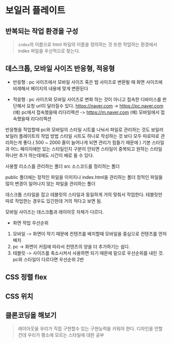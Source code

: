 # 보일러 플레이트

## 반복되는 작업 환경을 구성
> `index`의 이름으로 html 파일의 이름을 정의하는 것 또한 작업하는 환경에서 index 파일을 우선적으로 찾는다.

## 데스크톱, 모바일 사이즈 반응형, 적응형

- 반응형 : pc 사이즈에서 모바일 사이즈 혹은 탭 사이즈로 변환될 때 화면 사이즈에 비례해서
 페이지의 내용에 맞게 변환된다

- 적응형 : pc 사이즈와 모바일 사이즈로 변화 하는 것이 아니고 접속한 디바이스를 판단해서 요청 url이 달라질수 있다.
https://naver.com -> https://pc.naver.com (예) pc에서 접속했을때 리다리렉션
-> https://m.naver.com (예) 모바일에서 접속했을때 리다리렉션

반응형을 작업할때 pc와 모바일의 스타일 시트를 나눠서 파일로 관리하는 것도 보일러 보일러 플레이트의 작업 방법
스타일 시트도 하나로 작성하는 것 보다 모두 따로따로 관리하는게 좋다.( 500 ~ 2000 줄이 늘어나게 되면 관리가 힘들기 때문에 )
기본 스타일과 어느 페이지에만 있는 스타일인지 구분이 안되면 스타일이 중복되고 원하는 스타일 하나만 추가 하는데에도 시간이 배로 들 수 있다.

사용할 리소스를 관리하는 폴더 src 소스코드를 정리하는 폴더

public 폴더에는 정적인 파일을 이미지나 index.html을 관리하는 폴더 정적인 파일들 많이 변경이 일어나지 않는 파일을 관리하는 폴더

데스크톱 스타일을 잡고 테블릿의 스타일과 동일하게 거의 맞춰서 작업한다. 테블릿만 따로 작업한는 경우도 있긴한데 거의 적다고 보면 됨.

모바일 사이즈는 데스크톱과 레이아웃 자체가 다르다.

- 화면 작업 우선순위
1. 모바일 -> 화면이 작기 때문에 컨텐츠를 배치할때 모바일을 중심으로 컨텐츠를 먼저 배치
2. pc -> 화면이 커짐에 따라서 컨텐츠의 양을 더 추가하기는 쉽다.
3. 테블릿 -> 사이즈를 축소시켜서 사용하면 되기 때문에 밑으로 우선순위를 내린 것. pc와 스타일이 다르다면 우선순위 2번

## CSS 정렬 flex

## CSS 위치






## 클론코딩을 해보기
> 레이아웃을 우리가 직접 구현할수 있는 구현능력을 키워야 한다.
> 디자인을 안할건데 우리가 평소에 모르는 스타일에 대한 공부